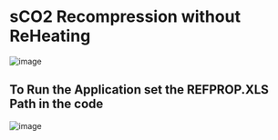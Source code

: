 # sCO2 Recompression without ReHeating

![image](https://github.com/user-attachments/assets/c58a8a91-e232-44cf-8ddc-aa64d0e88b43)


## To Run the Application set the REFPROP.XLS Path in the code

![image](https://github.com/user-attachments/assets/90f3c298-9ddc-402a-be26-b6236d6850ab)
